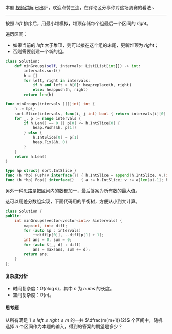 本题 [视频讲解](https://www.bilibili.com/video/BV1it4y1L7kL) 已出炉，欢迎点赞三连，在评论区分享你对这场周赛的看法~

---
 
按照 $\textit{left}$ 排序后，用最小堆模拟，堆顶存储每个组最后一个区间的 $\textit{right}$。

遍历区间：

- 如果当前的 $\textit{left}$ 大于堆顶，则可以接在这个组的末尾，更新堆顶为 $\textit{right}$；
- 否则需要创建一个新的组。

```py [sol1-Python3]
class Solution:
    def minGroups(self, intervals: List[List[int]]) -> int:
        intervals.sort()
        h = []
        for left, right in intervals:
            if h and left > h[0]: heapreplace(h, right)
            else: heappush(h, right)
        return len(h)
```

```go [sol1-Go]
func minGroups(intervals [][]int) int {
	h := hp{}
	sort.Slice(intervals, func(i, j int) bool { return intervals[i][0] < intervals[j][0] })
	for _, p := range intervals {
		if h.Len() == 0 || p[0] <= h.IntSlice[0] {
			heap.Push(&h, p[1])
		} else {
			h.IntSlice[0] = p[1]
			heap.Fix(&h, 0)
		}
	}
	return h.Len()
}

type hp struct{ sort.IntSlice }
func (h *hp) Push(v interface{}) { h.IntSlice = append(h.IntSlice, v.(int)) }
func (h *hp) Pop() interface{}   { a := h.IntSlice; v := a[len(a)-1]; h.IntSlice = a[:len(a)-1]; return v }
```

另外一种思路是把区间内的数都加一，最后答案为所有数的最大值。

这可以用差分数组实现，下面代码用的平衡树，方便从小到大计算。

```cpp [sol1-C++]
class Solution {
public:
    int minGroups(vector<vector<int>> &intervals) {
        map<int, int> diff;
        for (auto &p : intervals)
            ++diff[p[0]], --diff[p[1] + 1];
        int ans = 0, sum = 0;
        for (auto &[_, d] : diff)
            ans = max(ans, sum += d);
        return ans;
    }
};
```

#### 复杂度分析

- 时间复杂度：$O(n\log n)$，其中 $n$ 为 $\textit{nums}$ 的长度。
- 空间复杂度：$O(n)$。

#### 思考题

从所有满足 $1\le\textit{left}\le\textit{right}\le m$ 的一共 $\dfrac{m(m+1)}{2}$ 个区间中，随机选择 $n$ 个区间作为本题的输入，得到的答案的期望是多少？